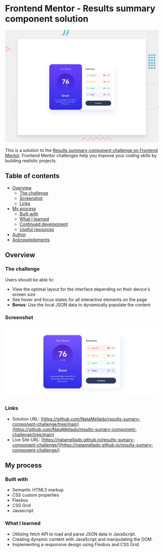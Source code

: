 # Frontend Mentor - Results summary component solution

![](./assets/design/desktop-preview.jpg)

This is a solution to the [Results summary component challenge on Frontend Mentor](https://www.frontendmentor.io/challenges/results-summary-component-CE_K6s0maV). Frontend Mentor challenges help you improve your coding skills by building realistic projects. 

## Table of contents

- [Overview](#overview)
  - [The challenge](#the-challenge)
  - [Screenshot](#screenshot)
  - [Links](#links)
- [My process](#my-process)
  - [Built with](#built-with)
  - [What I learned](#what-i-learned)
  - [Continued development](#continued-development)
  - [Useful resources](#useful-resources)
- [Author](#author)
- [Acknowledgments](#acknowledgments)


## Overview

### The challenge

Users should be able to:

- View the optimal layout for the interface depending on their device's screen size
- See hover and focus states for all interactive elements on the page
- **Bonus**: Use the local JSON data to dynamically populate the content

### Screenshot

![](./assets/design/final-result.png)



### Links

- Solution URL: [https://github.com/NataMellado/results-sumary-component-challenge/tree/main](https://github.com/NataMellado/results-sumary-component-challenge/tree/main)
- Live Site URL: [https://natamellado.github.io/results-sumary-component-challenge/](https://natamellado.github.io/results-sumary-component-challenge/)

## My process

### Built with

- Semantic HTML5 markup
- CSS custom properties
- Flexbox
- CSS Grid
- Javascript


### What I learned
- Utilizing fetch API to load and parse JSON data in JavaScript.
- Creating dynamic content with JavaScript and manipulating the DOM.
- Implementing a responsive design using Flexbox and CSS Grid.